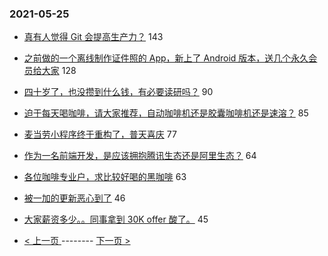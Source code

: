 ### 2021-05-25 
- [真有人觉得 Git 会提高生产力？](https://www.v2ex.com/t/779029) 143
- [之前做的一个离线制作证件照的 App，新上了 Android 版本，送几个永久会员给大家](https://www.v2ex.com/t/778942) 128
- [四十岁了，也没攒到什么钱，有必要读研吗？](https://www.v2ex.com/t/778984) 90
- [迫于每天喝咖啡，请大家推荐，自动咖啡机还是胶囊咖啡机还是速溶？](https://www.v2ex.com/t/779002) 85
- [麦当劳小程序终于重构了，普天喜庆](https://www.v2ex.com/t/779012) 77
- [作为一名前端开发，是应该拥抱腾讯生态还是阿里生态？](https://www.v2ex.com/t/779070) 64
- [各位咖啡专业户，求比较好喝的黑咖啡](https://www.v2ex.com/t/778985) 63
- [被一加的更新恶心到了](https://www.v2ex.com/t/778993) 46
- [大家薪资多少。。同事拿到 30K offer 酸了。](https://www.v2ex.com/t/778959) 45 

- [ < 上一页 ](https://github.com/able8/v2ex-hot-record/blob/master/2021-05-24.md) -------- [ 下一页 > ](https://github.com/able8/v2ex-hot-record/blob/master/2021-05-26.md)